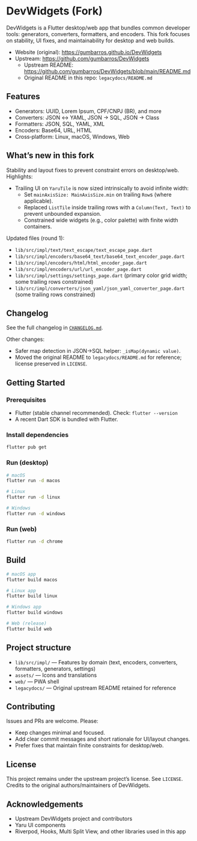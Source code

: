 # DevWidgets (Fork)

DevWidgets is a Flutter desktop/web app that bundles common developer tools: generators, converters, formatters, and encoders.
This fork focuses on stability, UI fixes, and maintainability for desktop and web builds.

- Website (original): https://gumbarros.github.io/DevWidgets
- Upstream: https://github.com/gumbarros/DevWidgets
  - Upstream README: https://github.com/gumbarros/DevWidgets/blob/main/README.md
  - Original README in this repo: `legacydocs/README.md`

## Features

- Generators: UUID, Lorem Ipsum, CPF/CNPJ (BR), and more
- Converters: JSON ↔ YAML, JSON → SQL, JSON → Class
- Formatters: JSON, SQL, YAML, XML
- Encoders: Base64, URL, HTML
- Cross‑platform: Linux, macOS, Windows, Web

## What’s new in this fork

Stability and layout fixes to prevent constraint errors on desktop/web. Highlights:

- Trailing UI on `YaruTile` is now sized intrinsically to avoid infinite width:
  - Set `mainAxisSize: MainAxisSize.min` on trailing `Row`s (where applicable).
  - Replaced `ListTile` inside trailing rows with a `Column(Text, Text)` to prevent unbounded expansion.
  - Constrained wide widgets (e.g., color palette) with finite width containers.

Updated files (round 1):

- `lib/src/impl/text/text_escape/text_escape_page.dart`
- `lib/src/impl/encoders/base64_text/base64_text_encoder_page.dart`
- `lib/src/impl/encoders/html/html_encoder_page.dart`
- `lib/src/impl/encoders/url/url_encoder_page.dart`
- `lib/src/impl/settings/settings_page.dart` (primary color grid width; some trailing rows constrained)
- `lib/src/impl/converters/json_yaml/json_yaml_converter_page.dart` (some trailing rows constrained)

## Changelog

See the full changelog in [`CHANGELOG.md`](CHANGELOG.md).

Other changes:

- Safer map detection in JSON→SQL helper: `_isMap(dynamic value)`.
- Moved the original README to `legacydocs/README.md` for reference; license preserved in `LICENSE`.

## Getting Started

### Prerequisites

- Flutter (stable channel recommended). Check: `flutter --version`
- A recent Dart SDK is bundled with Flutter.

### Install dependencies

```bash
flutter pub get
```

### Run (desktop)

```bash
# macOS
flutter run -d macos

# Linux
flutter run -d linux

# Windows
flutter run -d windows
```

### Run (web)

```bash
flutter run -d chrome
```

## Build

```bash
# macOS app
flutter build macos

# Linux app
flutter build linux

# Windows app
flutter build windows

# Web (release)
flutter build web
```

## Project structure

- `lib/src/impl/` — Features by domain (text, encoders, converters, formatters, generators, settings)
- `assets/` — Icons and translations
- `web/` — PWA shell
- `legacydocs/` — Original upstream README retained for reference

## Contributing

Issues and PRs are welcome. Please:

- Keep changes minimal and focused.
- Add clear commit messages and short rationale for UI/layout changes.
- Prefer fixes that maintain finite constraints for desktop/web.

## License

This project remains under the upstream project’s license. See `LICENSE`.
Credits to the original authors/maintainers of DevWidgets.

## Acknowledgements

- Upstream DevWidgets project and contributors
- Yaru UI components
- Riverpod, Hooks, Multi Split View, and other libraries used in this app
